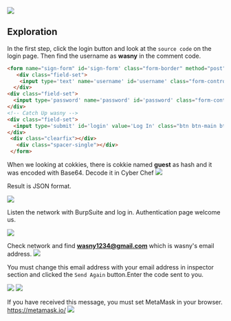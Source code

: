 <img src="https://miro.medium.com/max/630/1*x0pAvH_cWU8VaBmxAe7T7w.png">

## Exploration
In the first step, click the login button and look at the ```source code``` on the login page. Then find the username as **wasny** in the comment code.

```html
<form name="sign-form" id='sign-form' class="form-border" method="post">
   <div class="field-set">
    <input type='text' name='username' id='username' class="form-control" placeholder="username">
  </div>
<div class="field-set">
  <input type='password' name='password' id='password' class="form-control" placeholder="password">
</div>
<!-- Catch Up wasny -->
<div class="field-set">
  <input type='submit' id='login' value='Log In' class="btn btn-main btn-fullwidth color-2">
</div>
 <div class="clearfix"></div>
   <div class="spacer-single"></div>
 </form>
```
When we looking at cokkies, there is cokkie named **guest** as hash and it was encoded with Base64. Decode it in Cyber Chef
<img src="https://miro.medium.com/max/630/1*knilbiqdlBXeOKbRIvlPGg.png">

Result is JSON format.

<img src="https://github.com/wasny0ps/TIMTAL-CTF-Writeups/blob/main/2022/NFT%20Marketplace/img/cyberchef.png">

Listen the network with BurpSuite and log in. Authentication page welcome us.

<img src="https://miro.medium.com/max/382/1*mDORSfR8Zd5hvCMHYVi1Bw.png">

Check network and find **wasny1234@gmail.com** which is wasny's email address.
<img src="https://miro.medium.com/max/630/1*M-O6ba1VgJN6DWwyRUvZdQ.png">

You must change this email address with your email address in inspector section and clicked the ```Send Again``` button.Enter the code sent to you.

<img src="https://miro.medium.com/max/379/1*NHxwaC-Elc4jpLoK5Y9acA.png">
<img src="https://miro.medium.com/max/396/1*MAGlDVeREElj0F4A-EH6Lw.png">

If you have received this message, you must set MetaMask in your browser. https://metamask.io/
<img src="https://miro.medium.com/max/436/1*Im5ugHGBxJwyHWZgu-Zhew.png">
